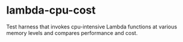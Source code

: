 # lambda-cpu-cost
Test harness that invokes cpu-intensive Lambda functions at various memory levels and compares performance and cost.
